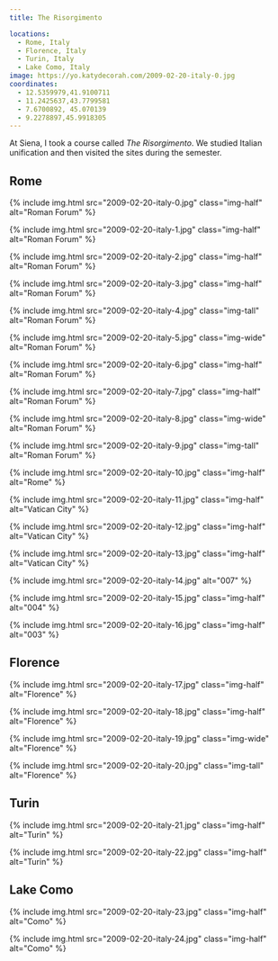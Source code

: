 ```yaml
---
title: The Risorgimento

locations:
  - Rome, Italy
  - Florence, Italy
  - Turin, Italy
  - Lake Como, Italy
image: https://yo.katydecorah.com/2009-02-20-italy-0.jpg
coordinates:
  - 12.5359979,41.9100711
  - 11.2425637,43.7799581
  - 7.6700892, 45.070139
  - 9.2278897,45.9918305
---
```


At Siena, I took a course called _The Risorgimento_. We studied Italian unification and then visited the sites during the semester.

## Rome

<div class="photos">

{% include img.html src="2009-02-20-italy-0.jpg" class="img-half" alt="Roman Forum" %}

{% include img.html src="2009-02-20-italy-1.jpg" class="img-half" alt="Roman Forum" %}

{% include img.html src="2009-02-20-italy-2.jpg" class="img-half" alt="Roman Forum" %}

{% include img.html src="2009-02-20-italy-3.jpg" class="img-half" alt="Roman Forum" %}

{% include img.html src="2009-02-20-italy-4.jpg" class="img-tall" alt="Roman Forum" %}

{% include img.html src="2009-02-20-italy-5.jpg" class="img-wide" alt="Roman Forum" %}

{% include img.html src="2009-02-20-italy-6.jpg" class="img-half" alt="Roman Forum" %}

{% include img.html src="2009-02-20-italy-7.jpg" class="img-half" alt="Roman Forum" %}

{% include img.html src="2009-02-20-italy-8.jpg" class="img-wide" alt="Roman Forum" %}

{% include img.html src="2009-02-20-italy-9.jpg" class="img-tall" alt="Roman Forum" %}

{% include img.html src="2009-02-20-italy-10.jpg" class="img-half" alt="Rome" %}

{% include img.html src="2009-02-20-italy-11.jpg" class="img-half" alt="Vatican City" %}

{% include img.html src="2009-02-20-italy-12.jpg" class="img-half" alt="Vatican City" %}

{% include img.html src="2009-02-20-italy-13.jpg" class="img-half" alt="Vatican City" %}

{% include img.html src="2009-02-20-italy-14.jpg" alt="007" %}

{% include img.html src="2009-02-20-italy-15.jpg" class="img-half" alt="004" %}

{% include img.html src="2009-02-20-italy-16.jpg" class="img-half" alt="003" %}

</div>

## Florence

<div class="photos">

{% include img.html src="2009-02-20-italy-17.jpg" class="img-half" alt="Florence" %}

{% include img.html src="2009-02-20-italy-18.jpg" class="img-half" alt="Florence" %}

{% include img.html src="2009-02-20-italy-19.jpg" class="img-wide" alt="Florence" %}

{% include img.html src="2009-02-20-italy-20.jpg" class="img-tall" alt="Florence" %}

</div>

## Turin

<div class="photos">

{% include img.html src="2009-02-20-italy-21.jpg" class="img-half" alt="Turin" %}

{% include img.html src="2009-02-20-italy-22.jpg" class="img-half" alt="Turin" %}

</div>

## Lake Como

<div class="photos">

{% include img.html src="2009-02-20-italy-23.jpg" class="img-half" alt="Como" %}

{% include img.html src="2009-02-20-italy-24.jpg" class="img-half" alt="Como" %}

</div>
